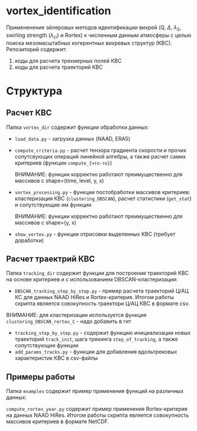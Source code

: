 # vortex_identification
Примененение эйлеровых методов идентификации вихрей (Q, $\Delta$, $\lambda_2$, swirling strength ($\lambda_{ci}$) и Rortex) к численным данным атмосферы с целью поиска мезомасштабных когерентных вихревых структур (КВС). Репозиторий содержит:
1. коды для расчета трехмерных полей КВС
2. коды для расчета траекторий КВС

# Структура



## Расчет КВС
Папка `vortex_dir` содержит функции обработки данных:
- `load_data.py` - загрузка данных (NAAD, ERA5)
- `compute_criteria.py` - расчет тензора градиента скорости и прочих сопутсвующих операций линейной алгебры, а также расчет самих критериев (функции `compute_{что-то}`)

  ВНИМАНИЕ: функции корректно работают преимущественно для массивов с shape=(time, level, y, x)

- `vortex_processing.py` - функции постобработки массивов критериев: кластеризация КВС (`clustering_DBSCAN`), расчет статистики (`get_stat`) и сопутствующие им функции
  
  ВНИМАНИЕ: функции корректно работают преимущественно для массивов с shape=(y, x)

- `show_vortex.py` - функции отрисовки выделенных КВС (требует доработки)

## Расчет траектрий КВС
Папка `tracking_dir` содержит функции для построения траекторий КВС на основе критериев и с использованием DBSCAN-кластеризации:

- `DBSCAN_tracking_step_by_step.py` - пример расчета траекторий Ц/АЦ КС для данных NAAD HiRes и Rortex-критерия. Итогом работы скрипта является совокупность траектори Ц/АЦ КВС в формате csv.

 ВНИМАНИЕ: для кластеризации используется функция `clustering_DBSCAN_rortex_C` - надо добавить в гит

- `tracking_step_by_step.py` - содержит функцию инициализации новых траекторий `track_init`, шага трекинга `step_of_tracking`, а также сопутствующие функции
- `add_params_tracks.py` - функции для добавления вдольтрековых характеристик КВС в csv-файлы

## Примеры работы
Папка `examples` содержит пример применения функций на различных данных:

`compute_rortex_year.py` содержит пример применения Rortex-критерия на данных NAAD HiRes. Итогом работы скрипта является совокупность массивов критериев в формате NetCDF.

